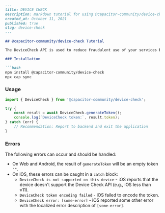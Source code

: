 ```markdown
---
title: DEVICE CHECK
description: markdown tutorial for using @capacitor-community/device-check package
created_at: October 11, 2021
published: true
slug: device-check
---

## @capacitor-community/device-check Tutorial

The DeviceCheck API is used to reduce fraudulent use of your services by managing device state and asserting app integrity. This plugin calls the DeviceCheck API `generateToken` method, which returns a token that your App's server must verify with Apple Servers.

### Installation

```bash
npm install @capacitor-community/device-check
npx cap sync
```

### Usage

```typescript
import { DeviceCheck } from '@capacitor-community/device-check';

try {
    const result = await DeviceCheck.generateToken();
    console.log(`DeviceCheck token:`, result.token);
} catch (err) {
    // Recommendation: Report to backend and exit the application
}
```

### Errors

The following errors can occur and should be handled:

- On Web and Android, the result of `generateToken` will be an empty token `""`.
- On iOS, these errors can be caught in a `catch` block:
  - `DeviceCheck is not supported on this device` - iOS reports that the device doesn't support the Device Check API (e.g., iOS less than v11).
  - `DeviceCheck token encoding failed` - iOS failed to encode the token.
  - `DeviceCheck error: [some-error]` - iOS reported some other error with the localized error description of `[some-error]`.
```
